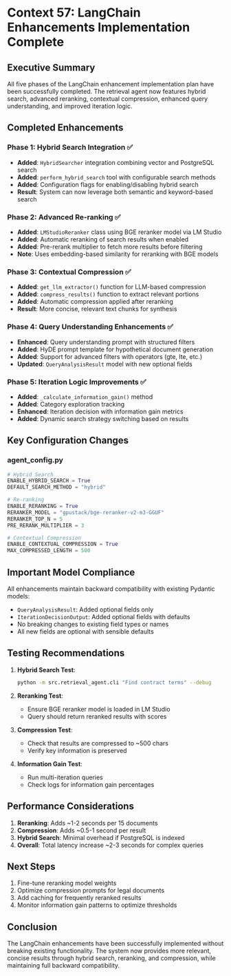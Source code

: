# Context 57: LangChain Enhancements Implementation Complete

## Executive Summary

All five phases of the LangChain enhancement implementation plan have been successfully completed. The retrieval agent now features hybrid search, advanced reranking, contextual compression, enhanced query understanding, and improved iteration logic.

## Completed Enhancements

### Phase 1: Hybrid Search Integration ✅
- **Added**: `HybridSearcher` integration combining vector and PostgreSQL search
- **Added**: `perform_hybrid_search` tool with configurable search methods
- **Added**: Configuration flags for enabling/disabling hybrid search
- **Result**: System can now leverage both semantic and keyword-based search

### Phase 2: Advanced Re-ranking ✅
- **Added**: `LMStudioReranker` class using BGE reranker model via LM Studio
- **Added**: Automatic reranking of search results when enabled
- **Added**: Pre-rerank multiplier to fetch more results before filtering
- **Note**: Uses embedding-based similarity for reranking with BGE models

### Phase 3: Contextual Compression ✅
- **Added**: `get_llm_extractor()` function for LLM-based compression
- **Added**: `compress_results()` function to extract relevant portions
- **Added**: Automatic compression applied after reranking
- **Result**: More concise, relevant text chunks for synthesis

### Phase 4: Query Understanding Enhancements ✅
- **Enhanced**: Query understanding prompt with structured filters
- **Added**: HyDE prompt template for hypothetical document generation
- **Added**: Support for advanced filters with operators (gte, lte, etc.)
- **Updated**: `QueryAnalysisResult` model with new optional fields

### Phase 5: Iteration Logic Improvements ✅
- **Added**: `_calculate_information_gain()` method
- **Added**: Category exploration tracking
- **Enhanced**: Iteration decision with information gain metrics
- **Added**: Dynamic search strategy switching based on results

## Key Configuration Changes

### agent_config.py
```python
# Hybrid Search
ENABLE_HYBRID_SEARCH = True
DEFAULT_SEARCH_METHOD = "hybrid"

# Re-ranking
ENABLE_RERANKING = True
RERANKER_MODEL = "gpustack/bge-reranker-v2-m3-GGUF"
RERANKER_TOP_N = 5
PRE_RERANK_MULTIPLIER = 3

# Contextual Compression
ENABLE_CONTEXTUAL_COMPRESSION = True
MAX_COMPRESSED_LENGTH = 500
```

## Important Model Compliance

All enhancements maintain backward compatibility with existing Pydantic models:
- `QueryAnalysisResult`: Added optional fields only
- `IterationDecisionOutput`: Added optional fields with defaults
- No breaking changes to existing field types or names
- All new fields are optional with sensible defaults

## Testing Recommendations

1. **Hybrid Search Test**:
   ```bash
   python -m src.retrieval_agent.cli "Find contract terms" --debug
   ```

2. **Reranking Test**:
   - Ensure BGE reranker model is loaded in LM Studio
   - Query should return reranked results with scores

3. **Compression Test**:
   - Check that results are compressed to ~500 chars
   - Verify key information is preserved

4. **Information Gain Test**:
   - Run multi-iteration queries
   - Check logs for information gain percentages

## Performance Considerations

1. **Reranking**: Adds ~1-2 seconds per 15 documents
2. **Compression**: Adds ~0.5-1 second per result
3. **Hybrid Search**: Minimal overhead if PostgreSQL is indexed
4. **Overall**: Total latency increase ~2-3 seconds for complex queries

## Next Steps

1. Fine-tune reranking model weights
2. Optimize compression prompts for legal documents
3. Add caching for frequently reranked results
4. Monitor information gain patterns to optimize thresholds

## Conclusion

The LangChain enhancements have been successfully implemented without breaking existing functionality. The system now provides more relevant, concise results through hybrid search, reranking, and compression, while maintaining full backward compatibility.